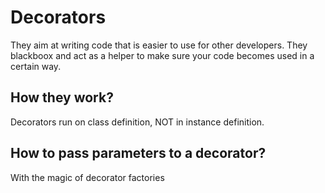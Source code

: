 # Decorators
They aim at writing code that is easier to use for other developers. They blackboox and
act as a helper to make sure your code becomes used in a certain way.

## How they work?
Decorators run on class definition, NOT in instance definition.

## How to pass parameters to a decorator?
With the magic of decorator factories
